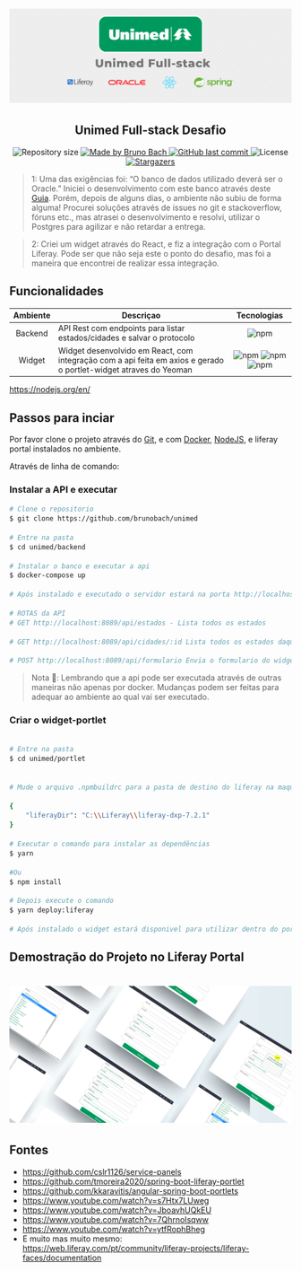 <h1 align="center">
    <img alt="Unimed Teste" title="#UnimedTeste" src=".github/unimed-header.png"/>
</h1>

<h2 align="center"> 
	Unimed Full-stack Desafio
</h2>

<p align="center">	
  <img alt="Repository size" src="https://img.shields.io/github/repo-size/brunobach/unimed?color=brightgreen">
	
  <a href="https://www.linkedin.com/in/bruno-bach/">
    <img alt="Made by Bruno Bach" src="https://img.shields.io/badge/made%20by-brunobach-%23">
  </a>
  
  <a href="https://github.com/brunobach/unimed/commits/master">
    <img alt="GitHub last commit" src="https://img.shields.io/github/last-commit/brunobach/unimed">
  </a>

  <img alt="License" src="https://img.shields.io/badge/license-MIT-brightgreen">
   <a href="https://github.com/brunobach/unimed/stargazers">
    <img alt="Stargazers" src="https://img.shields.io/github/stars/brunobach/unimed?style=social">
  </a>
</p>


> 1: Uma das exigências foi: “O banco de dados utilizado deverá ser o Oracle.” Iniciei o desenvolvimento com este banco através deste [Guia](https://blogs.oracle.com/oraclemagazine/deliver-oracle-database-18c-express-edition-in-containers). Porém, depois de alguns dias, o ambiente não subiu de forma alguma! Procurei soluções através de issues no git e stackoverflow, fóruns etc., mas atrasei o desenvolvimento e resolvi, utilizar o Postgres para agilizar e não retardar a entrega.

> 2: Criei um widget através do React, e fiz a integração com o Portal Liferay. Pode ser que não seja este o ponto do desafio, mas foi a maneira que encontrei de realizar essa integração.

## Funcionalidades

| Ambiente | Descriçao | Tecnologias |
|:---:|---------|:-----------:|
| Backend |API Rest com endpoints para listar estados/cidades e salvar o protocolo| ![npm](https://img.shields.io/npm/v/generator-unb-spring?color=green&label=Spring-boot&logo=spring) |
| Widget | Widget desenvolvido em React, com integração com a api feita em axios e gerado o portlet-widget atraves do Yeoman | ![npm](https://img.shields.io/npm/v/react?color=green&label=React&logo=react)  ![npm](https://img.shields.io/npm/v/yo?color=red&label=Yo&logo=java&logoColor=red) ![npm](https://img.shields.io/npm/v/axios?color=yellow&label=Axios&logo=javascript&color=red) 

https://nodejs.org/en/

## Passos para inciar
Por favor clone o projeto através do [Git](https://git-scm.com), e com [Docker](https://www.docker.com/), [NodeJS](https://nodejs.org/en/), e liferay portal instalados no ambiente.

Através de linha de comando:

### Instalar a API e executar

```bash
# Clone o repositorio
$ git clone https://github.com/brunobach/unimed

# Entre na pasta
$ cd unimed/backend

# Instalar o banco e executar a api
$ docker-compose up

# Após instalado e executado o servidor estará na porta http://localhost:8089/api/

# ROTAS da API
# GET http://localhost:8089/api/estados - Lista todos os estados

# GET http://localhost:8089/api/cidades/:id Lista todos os estados daquela UF. Sendo :id o id referente do estado na API de estados.

# POST http://localhost:8089/api/formulario Envia o formulario do widget, com os dados do requerinte retornando o protocolo.
```

> Nota 📎: Lembrando que a api pode ser executada através de outras maneiras não apenas por docker. Mudanças podem ser feitas para adequar ao ambiente ao qual vai ser executado. 

### Criar o widget-portlet

```bash

# Entre na pasta
$ cd unimed/portlet


# Mude o arquivo .npmbuildrc para a pasta de destino do liferay na maquina

{
	"liferayDir": "C:\\Liferay\\liferay-dxp-7.2.1"
}

# Executar o comando para instalar as dependências 
$ yarn 

#Ou
$ npm install

# Depois execute o comando
$ yarn deploy:liferay

# Após instalado o widget estará disponivel para utilizar dentro do portal do liferay, podendo ser integrado a qualquer página
```

## Demostração do Projeto no Liferay Portal

<h1 align="center">
    <img alt="Unimed mockup" title="#UnimedTeste" src=".github/mockup.png"/>
</h1>

## Fontes

- https://github.com/cslr1126/service-panels
- https://github.com/tmoreira2020/spring-boot-liferay-portlet
- https://github.com/kkaravitis/angular-spring-boot-portlets
- https://www.youtube.com/watch?v=s7Htx7LUweg
- https://www.youtube.com/watch?v=JboavhUQkEU
- https://www.youtube.com/watch?v=7QhrnoIsqww
- https://www.youtube.com/watch?v=ytfRophBheg
- E muito mas muito mesmo: https://web.liferay.com/pt/community/liferay-projects/liferay-faces/documentation

